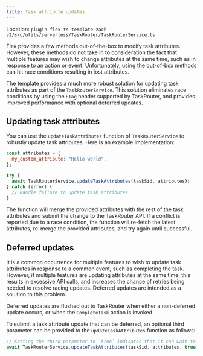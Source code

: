 ```yaml
---
title: Task attribute updates
---
```


Location: `plugin-flex-ts-template-zach-v2/src/utils/serverless/TaskRouter/TaskRouterService.ts`

Flex provides a few methods out-of-the-box to modify task attributes. However, these methods do not take in to consideration the fact that multiple features may wish to change attributes at the same time, such as in response to an action or event. Unfortunately, using the out-of-box methods can hit race conditions resulting in lost attributes.

The template provides a much more robust solution for updating task attributes as part of the `TaskRouterService`. This solution eliminates race conditions by using the `ETag` header supported by TaskRouter, and provides improved performance with optional deferred updates.

## Updating task attributes

You can use the `updateTaskAttributes` function of `TaskRouterService` to robustly update task attributes. Here is an example implementation:

```js
const attributes = {
  my_custom_attribute: "Hello world",
};

try {
  await TaskRouterService.updateTaskAttributes(taskSid, attributes);
} catch (error) {
  // Handle failure to update task attributes
}
```

The function will merge the provided attributes with the rest of the task attributes and submit the change to the TaskRouter API. If a conflict is reported due to a race condition, the function will re-fetch the latest attributes, re-merge the provided attributes, and try again until successful.

## Deferred updates

It is a common occurrence for multiple features to wish to update task attributes in response to a common event, such as completing the task. However, if multiple features are updating attributes at the same time, this results in excessive API calls, and increases the chance of retries being needed to resolve racing updates. Deferred updates are intended as a solution to this problem.

Deferred updates are flushed out to TaskRouter when either a non-deferred update occurs, or when the `CompleteTask` action is invoked.

To submit a task attribute update that can be deferred, an optional third parameter can be provided to the `updateTaskAttributes` function as follows:

```js
// Setting the third parameter to `true` indicates that it can wait to be submitted until either a non-deferred update occurs, or the `CompleteTask` action is invoked.
await TaskRouterService.updateTaskAttributes(taskSid, attributes, true);
```